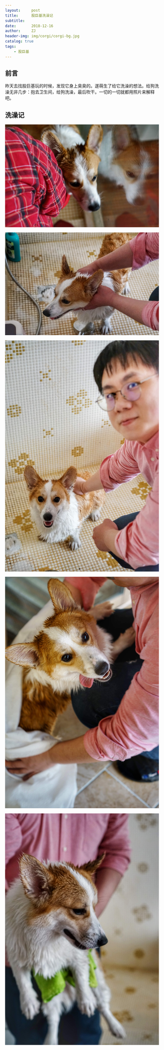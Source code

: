 ```yaml
---
layout:     post
title:      股巨基洗澡记
subtitle:   
date:       2018-12-16
author:     ZJ
header-img: img/corgi/corgi-bg.jpg
catalog: true
tags:
    - 股巨基
---
```


## 前言

昨天去找股巨基玩的时候，发现它身上臭臭的。遂萌生了给它洗澡的想法。给狗洗澡无非几步：抱去卫生间，给狗洗澡，最后吹干。一切的一切就都用照片来解释吧。

## 洗澡记
![](/img/corgi/shower1.jpg)

![](/img/corgi/shower2.jpg)

![](/img/corgi/shower3.jpg)

![](/img/corgi/shower4.jpg)

![](/img/corgi/shower5.jpg)





